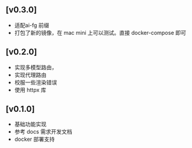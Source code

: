 


## [v0.3.0]

- 适配ai-fg 前缀
- 打包了新的镜像，在 mac mini 上可以测试。直接 docker-compose 即可

## [v0.2.0]

- 实现多模型路由，
- 实现代理路由
- 校服一些渲染错误
- 使用 httpx 库

## [v0.1.0]

- 基础功能实现
- 参考 docs 需求开发文档
- docker 部署支持